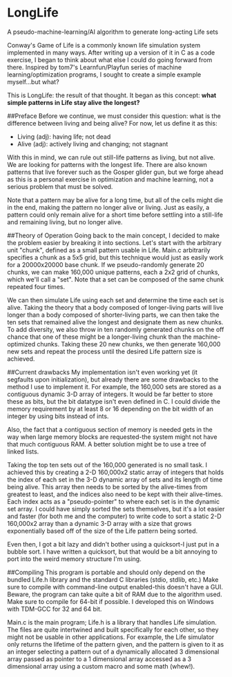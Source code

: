 # LongLife
A pseudo-machine-learning/AI algorithm to generate long-acting Life sets

Conway's Game of Life is a commonly known life simulation system implemented in many ways. After writing up a version of it in C as a code exercise, I began to think about what else I could do going forward from there. Inspired by tom7's Learnfun/Playfun series of machine learning/optimization programs, I sought to create a simple example myself...but what?

This is LongLife: the result of that thought. It began as this concept: **what simple patterns in Life stay alive the longest?**

##Preface
Before we continue, we must consider this question: what is the difference between living and being alive? For now, let us define it as this:

- Living (adj): having life; not dead
- Alive (adj): actively living and changing; not stagnant

With this in mind, we can rule out still-life patterns as living, but not alive. We are looking for patterns with the longest life. There are also known patterns that live forever such as the Gosper glider gun, but we forge ahead as this is a personal exercise in optimization and machine learning, not a serious problem that must be solved.

Note that a pattern may be alive for a long time, but all of the cells might die in the end, making the pattern no longer alive or living. Just as easily, a pattern could only remain alive for a short time before settling into a still-life and remaining living, but no longer alive.

##Theory of Operation
Going back to the main concept, I decided to make the problem easier by breaking it into sections. Let's start with the arbitrary unit "chunk", defined as a small pattern usable in Life. Main.c arbitrarily specifies a chunk as a 5x5 grid, but this technique would just as easily work for a 20000x20000 base chunk. If we pseudo-randomly generate 20 chunks, we can make 160,000 unique patterns, each a 2x2 grid of chunks, which we'll call a "set". Note that a set can be composed of the same chunk repeated four times.

We can then simulate Life using each set and determine the time each set is alive. Taking the theory that a body composed of longer-living parts will live longer than a body composed of shorter-living parts, we can then take the ten sets that remained alive the longest and designate them as new chunks. To add diversity, we also throw in ten randomly generated chunks on the off chance that one of these might be a longer-living chunk than the machine-optimized chunks. Taking these 20 new chunks, we then generate 160,000 new sets and repeat the process until the desired Life pattern size is achieved.

##Current drawbacks
My implementation isn't even working yet (it segfaults upon initialization), but already there are some drawbacks to the method I use to implement it. For example, the 160,000 sets are stored as a contiguous dynamic 3-D array of integers. It would be far better to store these as bits, but the bit datatype isn't even defined in C. I could divide the memory requirement by at least 8 or 16 depending on the bit width of an integer by using bits instead of ints. 

Also, the fact that a contiguous section of memory is needed gets in the way when large memory blocks are requested-the system might not have that much contiguous RAM. A better solution might be to use a tree of linked lists.

Taking the top ten sets out of the 160,000 generated is no small task. I achieved this by creating a 2-D 160,000x2 static array of integers that holds the index of each set in the 3-D dynamic array of sets and its length of time being alive. This array then needs to be sorted by the alive-times from greatest to least, and the indices also need to be kept with their alive-times. Each index acts as a "pseudo-pointer" to where each set is in the dynamic set array. I could have simply sorted the sets themselves, but it's a lot easier and faster (for both me and the computer) to write code to sort a static 2-D 160,000x2 array than a dynamic 3-D array with a size that grows exponentially based off of the size of the Life pattern being sorted.

Even then, I got a bit lazy and didn't bother using a quicksort-I just put in a bubble sort. I have written a quicksort, but that would be a bit annoying to port into the weird memory structure I'm using.

##Compiling
This program is portable and should only depend on the bundled Life.h library and the standard C libraries (stdio, stdlib, etc.) Make sure to compile with command-line output enabled-this doesn't have a GUI.  Beware, the program can take quite a bit of RAM due to the algorithm used. Make sure to compile for 64-bit if possible. I developed this on Windows with TDM-GCC for 32 and 64 bit.

Main.c is the main program; Life.h is a library that handles Life simulation. The files are quite intertwined and built specifically for each other, so they might not be usable in other applications. For example, the Life simulator only returns the lifetime of the pattern given, and the pattern is given to it as an integer selecting a pattern out of a dynamically allocated 3 dimensional array passed as pointer to a 1 dimensional array accessed as a 3 dimensional array using a custom macro and some math (whew!). 
